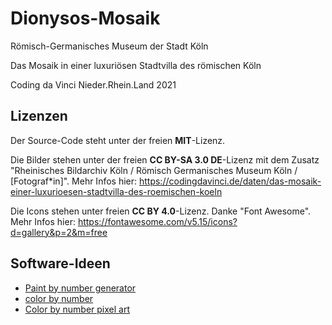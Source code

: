 # Dionysos-Mosaik

Römisch-Germanisches Museum der Stadt Köln

Das Mosaik in einer luxuriösen Stadtvilla des römischen Köln

Coding da Vinci Nieder.Rhein.Land 2021

## Lizenzen

Der Source-Code steht unter der freien **MIT**-Lizenz.

Die Bilder stehen unter der freien **CC BY-SA 3.0 DE**-Lizenz mit dem Zusatz "Rheinisches Bildarchiv Köln / Römisch Germanisches Museum Köln / [Fotograf*in]".
Mehr Infos hier: https://codingdavinci.de/daten/das-mosaik-einer-luxurioesen-stadtvilla-des-roemischen-koeln

Die Icons stehen unter freien **CC BY 4.0**-Lizenz. Danke "Font Awesome".
Mehr Infos hier: https://fontawesome.com/v5.15/icons?d=gallery&p=2&m=free

## Software-Ideen

- [Paint by number generator](https://drake7707.github.io/paintbynumbersgenerator/index.html)
- [color by number](https://jsfiddle.net/shockey8oz/v54dqtgd/)
- [Color by number pixel art](https://codepen.io/mathhulk/pen/VwaXOXR)